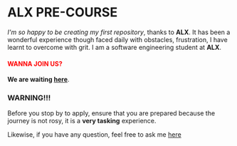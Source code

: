 # ALX PRE-COURSE #

*I'm so happy to be creating my first repository*, thanks to **ALX**.
It has been a wonderful experience though faced daily with obstacles, frustration, I have learnt to overcome with grit. I am a software engineering student at **ALX**.

#### <span style="color:red"> WANNA JOIN US?</span> ###
**We are waiting [here](https://alxafrica.com/software)**.

### WARNING!!! ###
Before you stop by to apply, ensure that you are prepared because the journey is not rosy, it is a **very tasking** experience.

Likewise, if you have any question, feel free to ask me [here](https://web.facebook.com/ovec.joe.5/)
